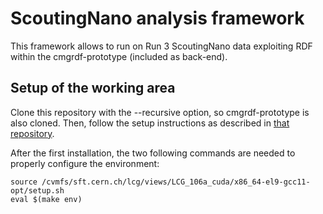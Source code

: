 # ScoutingNano analysis framework

This framework allows to run on Run 3 ScoutingNano data exploiting RDF within the cmgrdf-prototype (included as back-end).

## Setup of the working area

Clone this repository with the --recursive option, so cmgrdf-prototype is also cloned.
Then, follow the setup instructions as described in [that repository](https://gitlab.cern.ch/cms-new-cmgtools/cmgrdf-prototype).

After the first installation, the two following commands are needed to properly configure the environment:
```
source /cvmfs/sft.cern.ch/lcg/views/LCG_106a_cuda/x86_64-el9-gcc11-opt/setup.sh
eval $(make env)
```